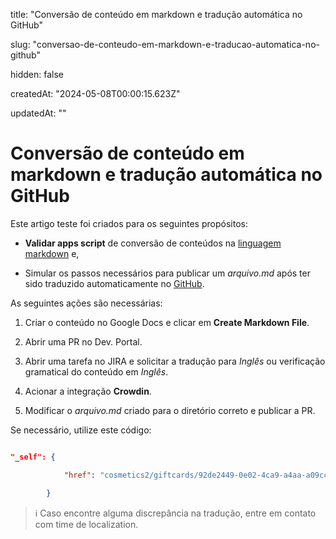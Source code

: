title: "Conversão de conteúdo em markdown e tradução automática no GitHub"

slug: "conversao-de-conteudo-em-markdown-e-traducao-automatica-no-github"

hidden: false

createdAt: "2024-05-08T00:00:15.623Z"

updatedAt: ""

# Conversão de conteúdo em markdown e tradução automática no GitHub

Este artigo teste foi criados para os seguintes propósitos:

* **Validar apps script** de conversão de conteúdos na [linguagem markdown](https://www.markdownguide.org/) e,

* Simular os passos necessários para publicar um _arquivo.md_ após ter sido traduzido automaticamente no [GitHub](https://github.com/vtexdocs/dev-portal-content/tree/main/docs/localization).

As seguintes ações são necessárias:

1. Criar o conteúdo no Google Docs e clicar em **Create Markdown File**.

2. Abrir uma PR no Dev. Portal.

3. Abrir uma tarefa no JIRA e solicitar a tradução para _Inglês_ ou verificação gramatical do conteúdo em _Inglês_.

4. Acionar a integração **Crowdin**.

5. Modificar o _arquivo.md_ criado para o diretório correto e publicar a PR.

Se necessário, utilize este código:

```json

"_self": {

            "href": "cosmetics2/giftcards/92de2449-0e02-4ca9-a4aa-a09cc9d8f7ff_74/transactions/c2b69a5990404a11b26888964bed3868"

        }

```

> ℹ️ Caso encontre alguma discrepância na tradução, entre em contato com time de localization.

